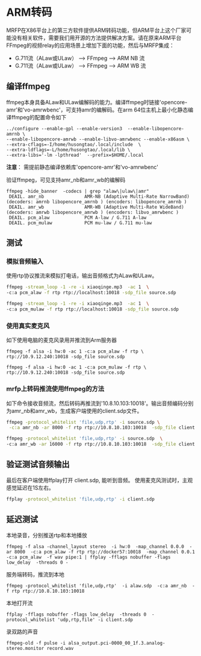 # ARM转码

MRFP在X86平台上的第三方软件提供ARM转码功能，但ARM平台上这个厂家可能没有相关软件，需要我们用开源的方法提供解决方案。请在原来ARM平台FFmpeg的视频relay的应用场景上增加下面的功能，然后与MRFP集成：
* G.711流（ALaw或ULaw） --> FFmpeg --> ARM NB 流
* G.711流（ALaw或ULaw） --> FFmpeg --> ARM WB 流

## 编译ffmpeg

ffmpeg本身具备ALaw和ULaw编解码的能力。编译ffmpeg时链接'opencore-amr'和'vo-amrwbenc'，可支持amr的编解码。在arm 64位主机上最小化静态编译ffmpeg的配置命令如下
```
../configure --enable-gpl --enable-version3  --enable-libopencore-amrnb \
--enable-libopencore-amrwb --enable-libvo-amrwbenc --enable-x86asm \
--extra-cflags=-I/home/husongtao/.local/include  \
--extra-ldflags=-L/home/husongtao/.local/lib \
--extra-libs='-lm -lpthread'  --prefix=$HOME/.local
```
**注意**： 需提前静态编译依赖库'opencore-amr'和'vo-amrwbenc'

验证ffmpeg，可见支持amr_nb和amr_wb的编解码
```
ffmpeg -hide_banner  -codecs | grep "alaw\|ulaw\|amr"
 DEAIL. amr_nb               AMR-NB (Adaptive Multi-Rate NarrowBand) (decoders: amrnb libopencore_amrnb ) (encoders: libopencore_amrnb )
 DEAIL. amr_wb               AMR-WB (Adaptive Multi-Rate WideBand) (decoders: amrwb libopencore_amrwb ) (encoders: libvo_amrwbenc )
 DEAIL. pcm_alaw             PCM A-law / G.711 A-law
 DEAIL. pcm_mulaw            PCM mu-law / G.711 mu-law
```

## 测试

### 模拟音频输入

使用rtp协议推流来模拟打电话，输出音频格式为ALaw和ULaw。
```sh
ffmpeg -stream_loop -1 -re -i xiaoqinge.mp3  -ac 1  \
-c:a pcm_alaw -f rtp rtp://localhost:10018 -sdp_file source.sdp

ffmpeg -stream_loop -1 -re -i xiaoqinge.mp3  -ac 1  \
-c:a pcm_mulaw -f rtp rtp://localhost:10018 -sdp_file source.sdp
```

### 使用真实麦克风

如下使用电脑的麦克风录用并推流到Arm服务器
```
ffmpeg -f alsa -i hw:0 -ac 1 -c:a pcm_alaw -f rtp \
rtp://10.9.12.240:10018 -sdp_file source.sdp

ffmpeg -f alsa -i hw:0 -ac 1 -c:a pcm_mulaw -f rtp \
rtp://10.9.12.240:10018 -sdp_file source.sdp
```

### mrfp上转码推流使用ffmpeg的方法

如下命令接收音频流，然后转码再推流到'10.8.10.103:10018'。输出音频编码分别为amr_nb和amr_wb，生成客户端使用的client.sdp文件。
```sh
ffmpeg -protocol_whitelist 'file,udp,rtp' -i source.sdp \
 -c:a amr_nb -ar 8000 -f rtp rtp://10.8.10.103:10018  -sdp_file client.sdp

ffmpeg -protocol_whitelist 'file,udp,rtp' -i source.sdp  \
-c:a amr_wb -ar 16000 -f rtp rtp://10.8.10.103:10018  -sdp_file client.sdp
```

## 验证测试音频输出

最后在客户端使用ffplay打开 client.sdp, 能听到音频。 使用麦克风测试时，主观感觉延迟在1S左右。
```sh
ffplay -protocol_whitelist 'file,udp,rtp' -i client.sdp
```

## 延迟测试

本地录音，分别推送rtp和本地播放
```
ffmpeg -f alsa -channel_layout stereo  -i hw:0  -map_channel 0.0.0  -ar 8000  -c:a pcm_alaw -f rtp rtp://docker57:10018  -map_channel 0.0.1  -c:a pcm_alaw  -f wav pipe:1 | ffplay -fflags nobuffer -flags low_delay  -threads 0 - 
```

服务端转码，推流到本地
```
ffmpeg -protocol_whitelist 'file,udp,rtp'  -i alaw.sdp  -c:a amr_nb  -f rtp rtp://10.8.10.103:10018
```

本地打开流
```
ffplay -fflags nobuffer -flags low_delay  -threads 0  -protocol_whitelist 'udp,rtp,file' -i client.sdp
```

录双路的声音
```
ffmpeg-old -f pulse -i alsa_output.pci-0000_00_1f.3.analog-stereo.monitor record.wav
```